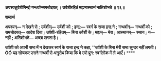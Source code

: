 **अपश्यन्नुर्वशीमिन्द्रो गन्धर्वान्समचोदयत् ।** **उर्वशीरहितं मह्यमास्थानं नातिशोभते ॥ २६॥** 

**शब्दार्थ** 

**अपश्यन्—** **न देखने से** **; उर्वशीम्—** **उर्वशी को** **; इन्द्र:—** **स्वर्ग के राजा इन्द्र ने** **; गन्धर्वान्—** **गन्धर्वों को** **; समचोदयत्—** **आदेश दिया** **;** **उर्वशी-रहितम्—** **बिना उर्वशी के** **; मह्यम्—** **मेरा** **; आस्थानम्—** **स्थान** **; न—** **नहीं** **; अतिशोभते—** **अच्छा लगता है।** **.** 

**उर्वशी को अपनी सभा में न देखकर स्वर्ग के राजा इन्द्र ने कहा, ''उर्वशी के बिना मेरी सभा** **सुन्दर नहीं लगती।ÓÓ यह सोचकर उसने गन्धर्वों से अनुरोध किया कि वे उसे पुन: स्वर्गलोक में ले** **आएँ।** **** 